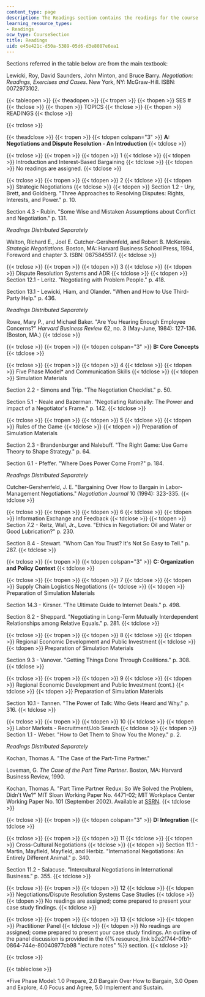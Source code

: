 ```yaml
---
content_type: page
description: The Readings section contains the readings for the course.
learning_resource_types:
- Readings
ocw_type: CourseSection
title: Readings
uid: e45e421c-d50a-5389-05d6-d3e8087e6ea1
---
```


Sections referred in the table below are from the main textbook:

Lewicki, Roy, David Saunders, John Minton, and Bruce Barry. _Negotiation: Readings, Exercises and Cases_. New York, NY: McGraw-Hill. ISBN: 0072973102.

{{< tableopen >}}
{{< theadopen >}}
{{< tropen >}}
{{< thopen >}}
SES #
{{< thclose >}}
{{< thopen >}}
TOPICS
{{< thclose >}}
{{< thopen >}}
READINGS
{{< thclose >}}

{{< trclose >}}

{{< theadclose >}}
{{< tropen >}}
{{< tdopen colspan="3" >}}
**A: Negotiations and Dispute Resolution - An Introduction**
{{< tdclose >}}

{{< trclose >}}
{{< tropen >}}
{{< tdopen >}}
1
{{< tdclose >}}
{{< tdopen >}}
Introduction and Interest-Based Bargaining
{{< tdclose >}}
{{< tdopen >}}
No readings are assigned.
{{< tdclose >}}

{{< trclose >}}
{{< tropen >}}
{{< tdopen >}}
2
{{< tdclose >}}
{{< tdopen >}}
Strategic Negotiations
{{< tdclose >}}
{{< tdopen >}}
Section 1.2 - Ury, Brett, and Goldberg. "Three Approaches to Resolving Disputes: Rights, Interests, and Power." p. 10.  
  
Section 4.3 - Rubin. "Some Wise and Mistaken Assumptions about Conflict and Negotiation." p. 131.  
  
_Readings Distributed Separately_  
  
Walton, Richard E., Joel E. Cutcher-Gershenfeld, and Robert B. McKersie. _Strategic Negotiations_. Boston, MA: Harvard Business School Press, 1994, Foreword and chapter 3. ISBN: 0875845517.
{{< tdclose >}}

{{< trclose >}}
{{< tropen >}}
{{< tdopen >}}
3
{{< tdclose >}}
{{< tdopen >}}
Dispute Resolution Systems and ADR
{{< tdclose >}}
{{< tdopen >}}
Section 12.1 - Leritz. "Negotiating with Problem People." p. 418.  
  
Section 13.1 - Lewicki, Hiam, and Olander. "When and How to Use Third-Party Help." p. 436.  
  
_Readings Distributed Separately_  
  
Rowe, Mary P., and Michael Baker. "Are You Hearing Enough Employee Concerns?" _Harvard Business Review_ 62, no. 3 (May-June, 1984): 127-136. (Boston, MA.)
{{< tdclose >}}

{{< trclose >}}
{{< tropen >}}
{{< tdopen colspan="3" >}}
**B: Core Concepts**
{{< tdclose >}}

{{< trclose >}}
{{< tropen >}}
{{< tdopen >}}
4
{{< tdclose >}}
{{< tdopen >}}
Five Phase Model\* and Communication Skills
{{< tdclose >}}
{{< tdopen >}}
Simulation Materials  
  
Section 2.2 - Simons and Trip. "The Negotiation Checklist." p. 50.  
  
Section 5.1 - Neale and Bazerman. "Negotiating Rationally: The Power and impact of a Negotiator's Frame." p. 142.
{{< tdclose >}}

{{< trclose >}}
{{< tropen >}}
{{< tdopen >}}
5
{{< tdclose >}}
{{< tdopen >}}
Rules of the Game
{{< tdclose >}}
{{< tdopen >}}
Preparation of Simulation Materials  
  
Section 2.3 - Brandenburger and Nalebuff. "The Right Game: Use Game Theory to Shape Strategy." p. 64.  
  
Section 6.1 - Pfeffer. "Where Does Power Come From?" p. 184.  
  
_Readings Distributed Separately_  
  
Cutcher-Gershenfeld, J. E. "Bargaining Over How to Bargain in Labor-Management Negotiations." _Negotiation Journal_ 10 (1994): 323-335.
{{< tdclose >}}

{{< trclose >}}
{{< tropen >}}
{{< tdopen >}}
6
{{< tdclose >}}
{{< tdopen >}}
Information Exchange and Feedback
{{< tdclose >}}
{{< tdopen >}}
Section 7.2 - Reitz, Wall, Jr., Love. "Ethics in Negotiation: Oil and Water or Good Lubrication?" p. 230.  
  
Section 8.4 - Stewart. "Whom Can You Trust? It's Not So Easy to Tell." p. 287.
{{< tdclose >}}

{{< trclose >}}
{{< tropen >}}
{{< tdopen colspan="3" >}}
**C: Organization and Policy Context**
{{< tdclose >}}

{{< trclose >}}
{{< tropen >}}
{{< tdopen >}}
7
{{< tdclose >}}
{{< tdopen >}}
Supply Chain Logistics Negotiations
{{< tdclose >}}
{{< tdopen >}}
Preparation of Simulation Materials  
  
Section 14.3 - Kirsner. "The Ultimate Guide to Internet Deals." p. 498.  
  
Section 8.2 - Sheppard. "Negotiating in Long-Term Mutually Interdependent Relationships among Relative Equals." p. 281.
{{< tdclose >}}

{{< trclose >}}
{{< tropen >}}
{{< tdopen >}}
8
{{< tdclose >}}
{{< tdopen >}}
Regional Economic Development and Public Investment
{{< tdclose >}}
{{< tdopen >}}
Preparation of Simulation Materials  
  
Section 9.3 - Vanover. "Getting Things Done Through Coalitions." p. 308.
{{< tdclose >}}

{{< trclose >}}
{{< tropen >}}
{{< tdopen >}}
9
{{< tdclose >}}
{{< tdopen >}}
Regional Economic Development and Public Investment (cont.)
{{< tdclose >}}
{{< tdopen >}}
Preparation of Simulation Materials  
  
Section 10.1 - Tannen. "The Power of Talk: Who Gets Heard and Why." p. 316.
{{< tdclose >}}

{{< trclose >}}
{{< tropen >}}
{{< tdopen >}}
10
{{< tdclose >}}
{{< tdopen >}}
Labor Markets - Recruitment/Job Search
{{< tdclose >}}
{{< tdopen >}}
Section 1.1 - Weber. "How to Get Them to Show You the Money." p. 2.  
  
_Readings Distributed Separately_  
  
Kochan, Thomas A. "The Case of the Part-Time Partner."  
  
Loveman, G. _The Case of the Part Time Partner_. Boston, MA: Harvard Business Review, 1990.  
  
Kochan, Thomas A. "Part Time Partner Redux: So We Solved the Problem, Didn't We?" MIT Sloan Working Paper No. 4471-02; MIT Workplace Center Working Paper No. 101 (September 2002). Available at [SSRN](http://papers.ssrn.com/sol3/papers.cfm?abstract_id=511242).
{{< tdclose >}}

{{< trclose >}}
{{< tropen >}}
{{< tdopen colspan="3" >}}
**D: Integration**
{{< tdclose >}}

{{< trclose >}}
{{< tropen >}}
{{< tdopen >}}
11
{{< tdclose >}}
{{< tdopen >}}
Cross-Cultural Negotiations
{{< tdclose >}}
{{< tdopen >}}
Section 11.1 - Martin, Mayfield, Mayfield, and Herbiz. "International Negotiations: An Entirely Different Animal." p. 340.  
  
Section 11.2 - Salacuse. "Intercultural Negotiations in International Business." p. 355.
{{< tdclose >}}

{{< trclose >}}
{{< tropen >}}
{{< tdopen >}}
12
{{< tdclose >}}
{{< tdopen >}}
Negotiations/Dispute Resolution Systems Case Studies
{{< tdclose >}}
{{< tdopen >}}
No readings are assigned; come prepared to present your case study findings.
{{< tdclose >}}

{{< trclose >}}
{{< tropen >}}
{{< tdopen >}}
13
{{< tdclose >}}
{{< tdopen >}}
Practitioner Panel
{{< tdclose >}}
{{< tdopen >}}
No readings are assigned; come prepared to present your case study findings. An outline of the panel discussion is provided in the {{% resource_link b2e2f744-0fb1-0864-744e-80040977cb98 "lecture notes" %}} section.
{{< tdclose >}}

{{< trclose >}}

{{< tableclose >}}

\*Five Phase Model: 1.0 Prepare, 2.0 Bargain Over How to Bargain, 3.0 Open and Explore, 4.0 Focus and Agree, 5.0 Implement and Sustain.
